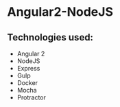 # Angular2-NodeJS 

## Technologies used:
* Angular 2
* NodeJS
* Express
* Gulp
* Docker
* Mocha
* Protractor
